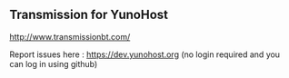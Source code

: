 Transmission for YunoHost
-------------------------

http://www.transmissionbt.com/

Report issues here : https://dev.yunohost.org (no login required and you can log in using github)

